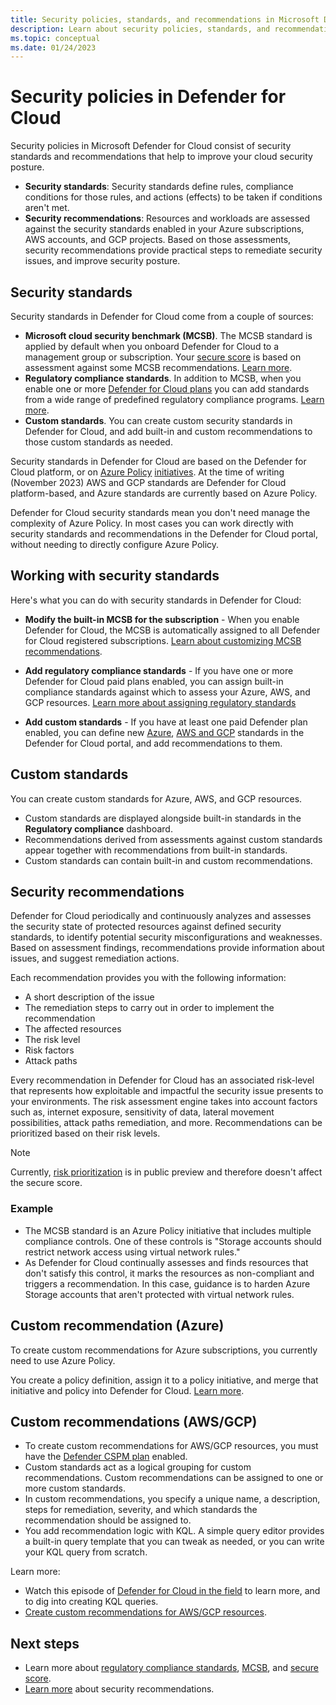 ```yaml
---
title: Security policies, standards, and recommendations in Microsoft Defender for Cloud 
description: Learn about security policies, standards, and recommendations in Microsoft Defender for Cloud.
ms.topic: conceptual
ms.date: 01/24/2023
---
```


# Security policies in Defender for Cloud

Security policies in Microsoft Defender for Cloud consist of security standards and recommendations that help to improve your cloud security posture.

- **Security standards**: Security standards define rules, compliance conditions for those rules, and actions (effects) to be taken if conditions aren't met.
- **Security recommendations**: Resources and workloads are assessed against the security standards enabled in your Azure subscriptions, AWS accounts, and GCP projects. Based on those assessments, security recommendations provide practical steps to remediate security issues, and improve security posture.


## Security standards

Security standards in Defender for Cloud come from a couple of sources:

- **Microsoft cloud security benchmark (MCSB)**. The MCSB standard is applied by default when you onboard Defender for Cloud to a management group or subscription. Your [secure score](secure-score-security-controls.md) is based on assessment against some MCSB recommendations. [Learn more](concept-regulatory-compliance.md).
- **Regulatory compliance standards**. In addition to MCSB, when you enable one or more [Defender for Cloud plans](defender-for-cloud-introduction.md) you can add standards from a wide range of predefined regulatory compliance programs. [Learn more](regulatory-compliance-dashboard.md).
- **Custom standards**. You can create custom security standards in Defender for Cloud, and add built-in and custom recommendations to those custom standards as needed.

Security standards in Defender for Cloud are based on the Defender for Cloud platform, or on [Azure Policy](../governance/policy/overview.md) [initiatives](../governance/policy/concepts/initiative-definition-structure.md). At the time of writing (November 2023) AWS and GCP standards are Defender for Cloud platform-based, and Azure standards are currently based on Azure Policy.

Defender for Cloud security standards mean you don't need manage the complexity of Azure Policy. In most cases you can work directly with security standards and recommendations in the Defender for Cloud portal, without needing to directly configure Azure Policy.

## Working with security standards

Here's what you can do with security standards in Defender for Cloud:


- **Modify the built-in MCSB for the subscription** - When you enable Defender for Cloud, the MCSB is automatically assigned to all Defender for Cloud registered subscriptions. [Learn about customizing MCSB recommendations](manage-mcsb.md).

- **Add regulatory compliance standards** - If you have one or more Defender for Cloud paid plans enabled, you can assign built-in compliance standards against which to assess your Azure, AWS, and GCP resources. [Learn more about assigning regulatory standards](update-regulatory-compliance-packages.md)

- **Add custom standards** - If you have at least one paid Defender plan enabled, you can define new [Azure](custom-security-policies.md), [AWS and GCP](create-custom-recommendations.md) standards in the Defender for Cloud portal, and add recommendations to them.


## Custom standards

You can create custom standards for Azure, AWS, and GCP resources.

- Custom standards are displayed alongside built-in standards in the **Regulatory compliance** dashboard. 
- Recommendations derived from assessments against custom standards appear together with recommendations from built-in standards.
- Custom standards can contain built-in and custom recommendations.


## Security recommendations

Defender for Cloud periodically and continuously analyzes and assesses the security state of protected resources against  defined security standards, to identify potential security misconfigurations and weaknesses. Based on assessment findings, recommendations provide information about issues, and suggest remediation actions.

Each recommendation provides you with the following information:

- A short description of the issue
- The remediation steps to carry out in order to implement the recommendation
- The affected resources
- The risk level
- Risk factors
- Attack paths

Every recommendation in Defender for Cloud has an associated risk-level that represents how exploitable and impactful the security issue presents to your environments. The risk assessment engine takes into account factors such as, internet exposure, sensitivity of data, lateral movement possibilities, attack paths remediation, and more. Recommendations can be prioritized based on their risk levels.

> [!NOTE]
> Currently, [risk prioritization](how-to-manage-attack-path.md#features-of-the-attack-path-overview-page) is in public preview and therefore doesn't affect the secure score.


### Example

- The MCSB standard is an Azure Policy initiative that includes multiple compliance controls. One of these controls is "Storage accounts should restrict network access using virtual network rules."
- As Defender for Cloud continually assesses and finds resources that don't satisfy this control, it marks the resources as non-compliant and triggers a recommendation. In this case, guidance is to harden Azure Storage accounts that aren't protected with virtual network rules.


## Custom recommendation (Azure)

To create custom recommendations for Azure subscriptions, you currently need to use Azure Policy. 

You create a policy definition, assign it to a policy initiative, and merge that initiative and policy into Defender for Cloud. [Learn more](custom-security-policies.md).

## Custom recommendations (AWS/GCP)

- To create custom recommendations for AWS/GCP resources, you must have the [Defender CSPM plan](concept-cloud-security-posture-management.md) enabled.
- Custom standards act as a logical grouping for custom recommendations. Custom recommendations can be assigned to one or more custom standards.
- In custom recommendations, you specify a unique name, a description, steps for remediation, severity, and which standards the recommendation should be assigned to.
- You add recommendation logic with KQL. A simple query editor provides a built-in query template that you can tweak as needed, or you can write your KQL query from scratch.

Learn more:

- Watch this episode of [Defender for Cloud in the field](https://techcommunity.microsoft.com/t5/microsoft-defender-for-cloud/creating-custom-recommendations-amp-standards-for-aws-gcp/ba-p/3810248) to learn more, and to dig into creating KQL queries.
- [Create custom recommendations for AWS/GCP resources](create-custom-recommendations.md).


## Next steps

- Learn more about [regulatory compliance standards](concept-regulatory-compliance-standards.md), [MCSB](concept-regulatory-compliance.md), and [secure score](secure-score-security-controls.md).
- [Learn more](review-security-recommendations.md) about security recommendations.

